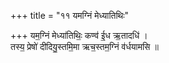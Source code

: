 +++
title = "११ यमग्निं मेध्यातिथिः"

+++
यम॒ग्निं मेध्या॑तिथिः॒ कण्व॑ ई॒ध ऋ॒तादधि॑ ।  
तस्य॒ प्रेषो॑ दीदियु॒स्तमि॒मा ऋच॒स्तम॒ग्निं व॑र्धयामसि ॥